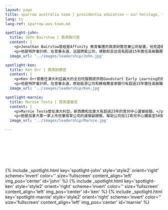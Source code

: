 ```yaml
---
layout: page
title: sparrow australia team | providentia education — our heritage, their future | providentia education | hong kong
lang: tc
lang-ref: sparrow-aus-team.md

spotlight-john:
  title: John Bairstow | 首席執行官
  content: |
    <p>Jonathan Bairstow曾經是Affinity 教育集團的首席財務官兼公司秘書，他見證著Affinity從初創企業發展到擁有100多個托兒中心的教育集團。</p> 
    <p>他是特許會計師，在普華永道，法國燃氣公司，德勤和安达信有超過15年擔任高級職務的經驗。</p>
  image_url: '../images/leadership/John.jpg'

spotlight-ken:
  title: Ken Orr | 首席財務官
  content: |
    <p>Ken Orr曾擔任澳大利亞最大的全日托服務提供商Goodstart Early Learning的商業分析主管。</p>
    <p>他是特許會計師，在普華永道，原始能源公司和蘇格蘭皇家銀行有超過15年擔任高級職務的經驗。</p>
  image_url: '../images/leadership/Ken.jpg'

spotlight-marnie:
  title: Marnie Testa | 首席運營官
  content: |
    <p>Marnie Testa曾在澳大利亞，新西蘭和加拿大有超過23年的育兒中心運營經驗。</p>
    <p>她是加拿大第一家上市兒童保育公司的運營副總裁，幫助公司從11育兒中心擴張至50個。</p>
  image_url: '../images/leadership/Marnie.jpg'

---
```

<section class="wrapper style1 align-center invert" style = "height: 100px;"></section>
<!-- john -->
{% include _spotlight.html key='spotlight-john' style='style2' orient='right' scheme='invert' color='' size='fullscreen' content_align='left' img_pos='center' id='john' %}
<!-- ken -->
{% include _spotlight.html key='spotlight-ken' style='style2' orient='right' scheme='invert' color='' size='fullscreen' content_align='left' img_pos='center' id='ken' %}
<!-- marnie -->
{% include _spotlight.html key='spotlight-marnie' style='style2' orient='right' scheme='invert' color='' size='fullscreen' content_align='left' img_pos='center' id='marnie' %}